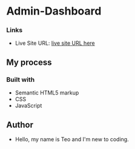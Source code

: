 # Admin-Dashboard
### Links


- Live Site URL: [live site URL here](https://omiadze.github.io/Admin-Dashboard/)

## My process

### Built with

- Semantic HTML5 markup
- CSS
- JavaScript

## Author

- Hello, my name is Teo and I'm new to coding.

